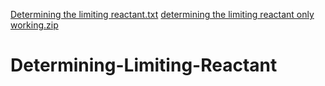 [Determining the limiting reactant.txt](https://github.com/muhammadxp/Determining-Limiting-Reactant/files/7083811/Determining.the.limiting.reactant.txt)
[determining the limiting reactant only working.zip](https://github.com/muhammadxp/Determining-Limiting-Reactant/files/7083763/determining.the.limiting.reactant.only.working.zip)
# Determining-Limiting-Reactant
